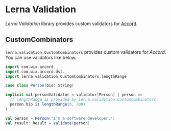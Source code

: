 # Lerna Validation

*Lerna Validation* library provides custom validators for [Accord](http://wix.github.io/accord/).

## CustomCombinators

`lerna.validation.CustomCombinators` provides custom validators for *Accord*.
You can use validators like below.

```scala mdoc:reset
import com.wix.accord._
import com.wix.accord.dsl._
import lerna.validation.CustomCombinators.lengthRange

case class Person(bio: String)

implicit val personValidator = validator[Person] { person =>
  // lengthRange is provided by lerna.validation.CustomCombinators
  person.bio is lengthRange(0, 200)
}

val person = Person("I'm a software developer.")
val result: Result = validate(person)
```
